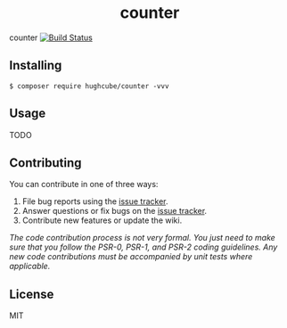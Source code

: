 <h1 align="center"> counter </h1>

counter [![Build Status](https://travis-ci.com/hughcube/counter.svg?branch=master)](https://travis-ci.com/hughcube/counter)


## Installing

```shell
$ composer require hughcube/counter -vvv
```

## Usage

TODO

## Contributing

You can contribute in one of three ways:

1. File bug reports using the [issue tracker](https://github.com/hughcube/counter/issues).
2. Answer questions or fix bugs on the [issue tracker](https://github.com/hughcube/counter/issues).
3. Contribute new features or update the wiki.

_The code contribution process is not very formal. You just need to make sure that you follow the PSR-0, PSR-1, and PSR-2 coding guidelines. Any new code contributions must be accompanied by unit tests where applicable._

## License

MIT

